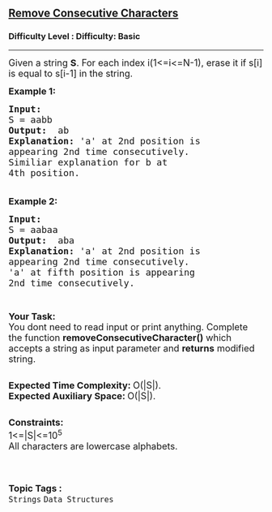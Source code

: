 <h2><a href="https://www.geeksforgeeks.org/problems/consecutive-elements2306/1?page=22&sortBy=submissions">Remove Consecutive Characters</a></h2><h3>Difficulty Level : Difficulty: Basic</h3><hr><div class="problems_problem_content__Xm_eO"><p><span style="font-size:18px">Given a string <strong>S</strong>. For each index i(1&lt;=i&lt;=N-1), erase it if s[i] is equal to s[i-1] in the string.</span></p>

<p><span style="font-size:18px"><strong>Example 1:</strong></span></p>

<pre><span style="font-size:18px"><strong>Input:</strong>
S = aabb
<strong>Output:  </strong>ab 
<strong>Explanation:</strong> 'a' at 2nd position is
appearing 2nd time consecutively.
Similiar explanation for b at
4th position.

</span></pre>

<p><span style="font-size:18px"><strong>Example 2:</strong></span></p>

<pre><span style="font-size:18px"><strong>Input:</strong>
S = aabaa
<strong>Output:  </strong>aba
<strong>Explanation:</strong> 'a' at 2nd position is
appearing 2nd time consecutively.
'a' at fifth position is appearing
2nd time consecutively.</span></pre>

<p>&nbsp;</p>

<p><strong><span style="font-size:18px">Your Task:</span></strong><br>
<span style="font-size:18px">You dont need to read input or print anything. Complete the function <strong>removeConsecutiveCharacter()</strong> which accepts a string as input parameter and <strong>returns</strong> modified string. </span><br>
&nbsp;</p>

<p><span style="font-size:18px"><strong>Expected Time Complexity:&nbsp;</strong>O(|S|).<br>
<strong>Expected Auxiliary Space:&nbsp;</strong>O(|S|).</span><br>
&nbsp;</p>

<p><span style="font-size:18px"><strong>Constraints:</strong><br>
1&lt;=|S|&lt;=10<sup>5</sup><br>
All characters are lowercase alphabets.</span><br>
&nbsp;</p>
</div><br><p><span style=font-size:18px><strong>Topic Tags : </strong><br><code>Strings</code>&nbsp;<code>Data Structures</code>&nbsp;